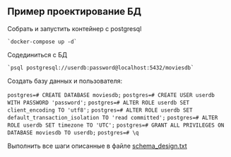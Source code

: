 ## Пример проектирование БД

Cобрать и запустить контейнер с postgresql

    `docker-compose up -d`

Cодединиться с БД

    `psql postgresql://userdb:password@localhost:5432/moviesdb`
    
Создать базу данных и пользователя:

`postgres=# CREATE DATABASE moviesdb;`
`postgres=# CREATE USER userdb WITH PASSWORD 'password';`
`postgres=# ALTER ROLE userdb SET client_encoding TO 'utf8';`
`postgres=# ALTER ROLE userdb SET default_transaction_isolation TO 'read committed';`
`postgres=# ALTER ROLE userdb SET timezone TO 'UTC';`
`postgres=# GRANT ALL PRIVILEGES ON DATABASE moviesdb TO userdb;`
`postgres=# \q`

Выполнить все шаги описанные в файле [schema_design.txt](schema_design.txt)
